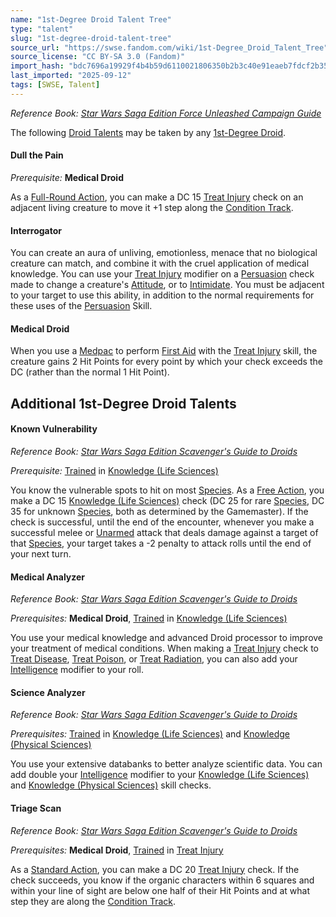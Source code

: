 ```yaml
---
name: "1st-Degree Droid Talent Tree"
type: "talent"
slug: "1st-degree-droid-talent-tree"
source_url: "https://swse.fandom.com/wiki/1st-Degree_Droid_Talent_Tree"
source_license: "CC BY-SA 3.0 (Fandom)"
import_hash: "bdc7696a19929f4b4b59d6110021806350b2b3c40e91eaeb7fdcf2b35195b611"
last_imported: "2025-09-12"
tags: [SWSE, Talent]
---
```

*Reference Book: [Star Wars Saga Edition Force Unleashed Campaign Guide](https://swse.fandom.com/wiki/Star_Wars_Saga_Edition_Force_Unleashed_Campaign_Guide)*

The following [Droid Talents](https://swse.fandom.com/wiki/Droid_Talents) may be taken by any [1st-Degree Droid](https://swse.fandom.com/wiki/1st-Degree_Droid).
#### **Dull the Pain**
*Prerequisite:* **Medical Droid**

As a [Full-Round Action](https://swse.fandom.com/wiki/Full-Round_Action), you can make a DC 15 [Treat Injury](https://swse.fandom.com/wiki/Treat_Injury) check on an adjacent living creature to move it +1 step along the [Condition Track](https://swse.fandom.com/wiki/Condition_Track).
#### **Interrogator**
You can create an aura of unliving, emotionless, menace that no biological creature can match, and combine it with the cruel application of medical knowledge. You can use your [Treat Injury](https://swse.fandom.com/wiki/Treat_Injury) modifier on a [Persuasion](https://swse.fandom.com/wiki/Persuasion) check made to change a creature's [Attitude](https://swse.fandom.com/wiki/Attitude), or to [Intimidate](https://swse.fandom.com/wiki/Intimidate). You must be adjacent to your target to use this ability, in addition to the normal requirements for these uses of the [Persuasion](https://swse.fandom.com/wiki/Persuasion) Skill.
#### **Medical Droid**
When you use a [Medpac](https://swse.fandom.com/wiki/Medpac) to perform [First Aid](https://swse.fandom.com/wiki/First_Aid) with the [Treat Injury](https://swse.fandom.com/wiki/Treat_Injury) skill, the creature gains 2 Hit Points for every point by which your check exceeds the DC (rather than the normal 1 Hit Point).
## Additional 1st-Degree Droid Talents
#### **Known Vulnerability**
*Reference Book: [Star Wars Saga Edition Scavenger's Guide to Droids](https://swse.fandom.com/wiki/Star_Wars_Saga_Edition_Scavenger's_Guide_to_Droids)*

*Prerequisite:* [Trained](https://swse.fandom.com/wiki/Trained) in [Knowledge (Life Sciences)](https://swse.fandom.com/wiki/Knowledge_(Life_Sciences))

You know the vulnerable spots to hit on most [Species](https://swse.fandom.com/wiki/Species). As a [Free Action](https://swse.fandom.com/wiki/Free_Action), you make a DC 15 [Knowledge (Life Sciences)](https://swse.fandom.com/wiki/Knowledge_(Life_Sciences)) check (DC 25 for rare [Species](https://swse.fandom.com/wiki/Species), DC 35 for unknown [Species](https://swse.fandom.com/wiki/Species), both as determined by the Gamemaster). If the check is successful, until the end of the encounter, whenever you make a successful melee or [Unarmed](https://swse.fandom.com/wiki/Unarmed) attack that deals damage against a target of that [Species](https://swse.fandom.com/wiki/Species), your target takes a -2 penalty to attack rolls until the end of your next turn.
#### **Medical Analyzer**
*Reference Book: [Star Wars Saga Edition Scavenger's Guide to Droids](https://swse.fandom.com/wiki/Star_Wars_Saga_Edition_Scavenger's_Guide_to_Droids)*

*Prerequisites:* **Medical Droid**, [Trained](https://swse.fandom.com/wiki/Trained) in [Knowledge (Life Sciences)](https://swse.fandom.com/wiki/Knowledge_(Life_Sciences))

You use your medical knowledge and advanced Droid processor to improve your treatment of medical conditions. When making a [Treat Injury](https://swse.fandom.com/wiki/Treat_Injury) check to [Treat Disease](https://swse.fandom.com/wiki/Treat_Disease), [Treat Poison](https://swse.fandom.com/wiki/Treat_Poison), or [Treat Radiation](https://swse.fandom.com/wiki/Treat_Radiation), you can also add your [Intelligence](https://swse.fandom.com/wiki/Intelligence) modifier to your roll.
#### **Science Analyzer**
*Reference Book: [Star Wars Saga Edition Scavenger's Guide to Droids](https://swse.fandom.com/wiki/Star_Wars_Saga_Edition_Scavenger's_Guide_to_Droids)*

*Prerequisites:* [Trained](https://swse.fandom.com/wiki/Trained) in [Knowledge (Life Sciences)](https://swse.fandom.com/wiki/Knowledge_(Life_Sciences)) and [Knowledge (Physical Sciences)](https://swse.fandom.com/wiki/Knowledge_(Physical_Sciences))

You use your extensive databanks to better analyze scientific data. You can add double your [Intelligence](https://swse.fandom.com/wiki/Intelligence) modifier to your [Knowledge (Life Sciences)](https://swse.fandom.com/wiki/Knowledge_(Life_Sciences)) and [Knowledge (Physical Sciences)](https://swse.fandom.com/wiki/Knowledge_(Physical_Sciences)) skill checks.
#### **Triage Scan**
*Reference Book: [Star Wars Saga Edition Scavenger's Guide to Droids](https://swse.fandom.com/wiki/Star_Wars_Saga_Edition_Scavenger's_Guide_to_Droids)*

*Prerequisites:* **Medical Droid**, [Trained](https://swse.fandom.com/wiki/Trained) in [Treat Injury](https://swse.fandom.com/wiki/Treat_Injury)

As a [Standard Action](https://swse.fandom.com/wiki/Standard_Action), you can make a DC 20 [Treat Injury](https://swse.fandom.com/wiki/Treat_Injury) check. If the check succeeds, you know if the organic characters within 6 squares and within your line of sight are below one half of their Hit Points and at what step they are along the [Condition Track](https://swse.fandom.com/wiki/Condition_Track).
